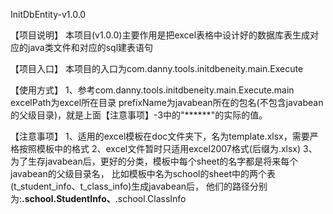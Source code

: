 
InitDbEntity-v1.0.0

【项目说明】
本项目(v1.0.0)主要作用是把excel表格中设计好的数据库表生成对应的java类文件和对应的sql建表语句

【项目入口】
本项目的入口为com.danny.tools.initdbeneity.main.Execute

【使用方式】
1、参考com.danny.tools.initdbeneity.main.Execute.main
excelPath为excel所在目录
prefixName为javabean所在的包名(不包含javabean的父级目录)，就是上面【注意事项】-3中的"******"的实际的值。

【注意事项】
1、适用的excel模板在doc文件夹下，名为template.xlsx，需要严格按照模板中的格式
2、excel文件暂时只适用excel2007格式(后缀为.xlsx)
3、为了生存javabean后，更好的分类，模板中每个sheet的名字都是将来每个javabean的父级目录名，
比如模板中名为school的sheet中的两个表(t_student_info、t_class_info)生成javabean后，
他们的路径分别为:******.school.StudentInfo、******.school.ClassInfo